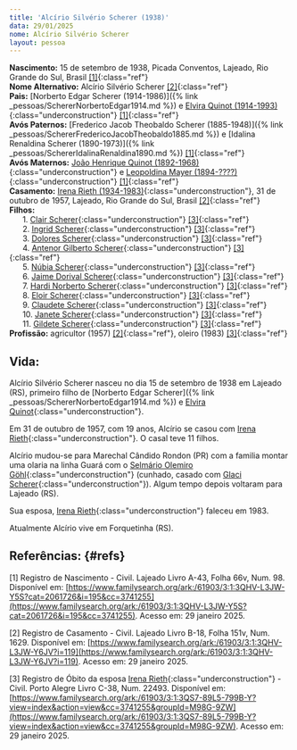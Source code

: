 ```yaml
---
title: 'Alcírio Silvério Scherer (1938)'
data: 29/01/2025
nome: Alcírio Silvério Scherer
layout: pessoa
---
```


**Nascimento:** 15 de setembro de 1938, Picada Conventos, Lajeado, Rio Grande do Sul, Brasil [[1]](#refs){:class="ref"}<br/>
**Nome Alternativo:** Alcírio Silvério Scherer [[2]](#refs){:class="ref"}<br/>
**Pais:** [Norberto Edgar Scherer (1914-1986)]({% link _pessoas/SchererNorbertoEdgar1914.md %}) e [Elvira Quinot (1914-1993)](){:class="underconstruction"} [[1]](#refs){:class="ref"}<br/>
**Avós Paternos:** [Frederico Jacob Theobaldo Scherer (1885-1948)]({% link _pessoas/SchererFredericoJacobTheobaldo1885.md %}) e [Idalina Renaldina Scherer (1890-1973)]({% link _pessoas/SchererIdalinaRenaldina1890.md %}) [[1]](#refs){:class="ref"}<br/>
**Avós Maternos:** [João Henrique Quinot (1892-1968)](){:class="underconstruction"} e [Leopoldina Mayer (1894-????)](){:class="underconstruction"} [[1]](#refs){:class="ref"}<br/>
**Casamento:** [Irena Rieth (1934-1983)](){:class="underconstruction"}, 31 de outubro de 1957, Lajeado, Rio Grande do Sul, Brasil [[2]](#refs){:class="ref"}<br/>
**Filhos:**<br/>
&nbsp;&nbsp;&nbsp;&nbsp;&nbsp;&nbsp;1. [Clair Scherer](){:class="underconstruction"} [[3]](#refs){:class="ref"}<br/>
&nbsp;&nbsp;&nbsp;&nbsp;&nbsp;&nbsp;2. [Ingrid Scherer](){:class="underconstruction"} [[3]](#refs){:class="ref"}<br/>
&nbsp;&nbsp;&nbsp;&nbsp;&nbsp;&nbsp;3. [Dolores Scherer](){:class="underconstruction"} [[3]](#refs){:class="ref"}<br/>
&nbsp;&nbsp;&nbsp;&nbsp;&nbsp;&nbsp;4. [Antenor Gilberto Scherer](){:class="underconstruction"} [[3]](#refs){:class="ref"}<br/>
&nbsp;&nbsp;&nbsp;&nbsp;&nbsp;&nbsp;5. [Núbia Scherer](){:class="underconstruction"} [[3]](#refs){:class="ref"}<br/>
&nbsp;&nbsp;&nbsp;&nbsp;&nbsp;&nbsp;6. [Jaime Dorival Scherer](){:class="underconstruction"} [[3]](#refs){:class="ref"}<br/>
&nbsp;&nbsp;&nbsp;&nbsp;&nbsp;&nbsp;7. [Hardi Norberto Scherer](){:class="underconstruction"} [[3]](#refs){:class="ref"}<br/>
&nbsp;&nbsp;&nbsp;&nbsp;&nbsp;&nbsp;8. [Eloir Scherer](){:class="underconstruction"} [[3]](#refs){:class="ref"}<br/>
&nbsp;&nbsp;&nbsp;&nbsp;&nbsp;&nbsp;9. [Claudete Scherer](){:class="underconstruction"} [[3]](#refs){:class="ref"}<br/>
&nbsp;&nbsp;&nbsp;&nbsp;&nbsp;&nbsp;10. [Janete Scherer](){:class="underconstruction"} [[3]](#refs){:class="ref"}<br/>
&nbsp;&nbsp;&nbsp;&nbsp;&nbsp;&nbsp;11. [Gildete Scherer](){:class="underconstruction"} [[3]](#refs){:class="ref"}<br/>
**Profissão:** agricultor (1957) [[2]](#refs){:class="ref"}, oleiro (1983) [[3]](#refs){:class="ref"}<br/>

## Vida:

Alcírio Silvério Scherer nasceu no dia 15 de setembro de 1938 em Lajeado (RS), primeiro filho de [Norberto Edgar Scherer]({% link _pessoas/SchererNorbertoEdgar1914.md %}) e [Elvira Quinot](){:class="underconstruction"}.

Em 31 de outubro de 1957, com 19 anos, Alcírio se casou com [Irena Rieth](){:class="underconstruction"}. O casal teve 11 filhos.

Alcírio mudou-se para Marechal Cândido Rondon (PR) com a familia montar uma olaria na linha Guará com o [Selmário Olemiro Göhl](){:class="underconstruction"} (cunhado, casado com [Glaci Scherer](){:class="underconstruction"}). Algum tempo depois voltaram para Lajeado (RS).

Sua esposa, [Irena Rieth](){:class="underconstruction"} faleceu em 1983. 

Atualmente Alcírio vive em Forquetinha (RS).


## Referências: {#refs} 

[1] Registro de Nascimento - Civil. Lajeado Livro A-43, Folha 66v, Num. 98. Disponível em: [https://www.familysearch.org/ark:/61903/3:1:3QHV-L3JW-Y5S?cat=2061726&i=195&cc=3741255](https://www.familysearch.org/ark:/61903/3:1:3QHV-L3JW-Y5S?cat=2061726&i=195&cc=3741255). Acesso em: 29 janeiro 2025.

[2] Registro de Casamento - Civil. Lajeado Livro B-18, Folha 151v, Num. 1629. Disponível em: [https://www.familysearch.org/ark:/61903/3:1:3QHV-L3JW-Y6JV?i=119](https://www.familysearch.org/ark:/61903/3:1:3QHV-L3JW-Y6JV?i=119). Acesso em: 29 janeiro 2025.

[3] Registro de Óbito da esposa [Irena Rieth](){:class="underconstruction"} - Civil. Porto Alegre Livro C-38, Num. 22493. Disponível em: [https://www.familysearch.org/ark:/61903/3:1:3QS7-89L5-799B-Y?view=index&action=view&cc=3741255&groupId=M98G-9ZW](https://www.familysearch.org/ark:/61903/3:1:3QS7-89L5-799B-Y?view=index&action=view&cc=3741255&groupId=M98G-9ZW). Acesso em: 29 janeiro 2025.